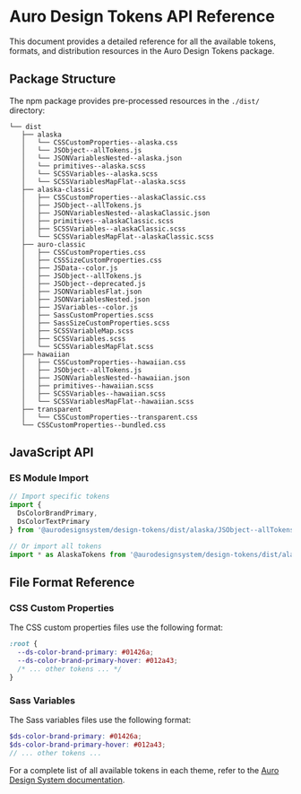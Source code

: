 # Auro Design Tokens API Reference

This document provides a detailed reference for all the available tokens, formats, and distribution resources in the Auro Design Tokens package.

## Package Structure

The npm package provides pre-processed resources in the `./dist/` directory:

```
└── dist
   ├── alaska
   │   └── CSSCustomProperties--alaska.css
   │   └── JSObject--allTokens.js
   │   └── JSONVariablesNested--alaska.json
   │   └── primitives--alaska.scss
   │   └── SCSSVariables--alaska.scss
   │   └── SCSSVariablesMapFlat--alaska.scss
   ├── alaska-classic
   │   ├── CSSCustomProperties--alaskaClassic.css
   │   ├── JSObject--allTokens.js
   │   ├── JSONVariablesNested--alaskaClassic.json
   │   ├── primitives--alaskaClassic.scss
   │   ├── SCSSVariables--alaskaClassic.scss
   │   └── SCSSVariablesMapFlat--alaskaClassic.scss
   ├── auro-classic
   │   ├── CSSCustomProperties.css
   │   ├── CSSSizeCustomProperties.css
   │   ├── JSData--color.js
   │   ├── JSObject--allTokens.js
   │   ├── JSObject--deprecated.js
   │   ├── JSONVariablesFlat.json
   │   ├── JSONVariablesNested.json
   │   ├── JSVariables--color.js
   │   ├── SassCustomProperties.scss
   │   ├── SassSizeCustomProperties.scss
   │   ├── SCSSVariableMap.scss
   │   ├── SCSSVariables.scss
   │   └── SCSSVariablesMapFlat.scss
   ├── hawaiian
   │   ├── CSSCustomProperties--hawaiian.css
   │   ├── JSObject--allTokens.js
   │   ├── JSONVariablesNested--hawaiian.json
   │   ├── primitives--hawaiian.scss
   │   ├── SCSSVariables--hawaiian.scss
   │   └── SCSSVariablesMapFlat--hawaiian.scss
   ├── transparent
   │   └── CSSCustomProperties--transparent.css
   └── CSSCustomProperties--bundled.css
```

## JavaScript API

### ES Module Import

```js
// Import specific tokens
import { 
  DsColorBrandPrimary, 
  DsColorTextPrimary 
} from '@aurodesignsystem/design-tokens/dist/alaska/JSObject--allTokens.js';

// Or import all tokens
import * as AlaskaTokens from '@aurodesignsystem/design-tokens/dist/alaska/JSObject--allTokens.js';
```

## File Format Reference

### CSS Custom Properties

The CSS custom properties files use the following format:

```css
:root {
  --ds-color-brand-primary: #01426a;
  --ds-color-brand-primary-hover: #012a43;
  /* ... other tokens ... */
}
```

### Sass Variables

The Sass variables files use the following format:

```scss
$ds-color-brand-primary: #01426a;
$ds-color-brand-primary-hover: #012a43;
// ... other tokens ...
```

For a complete list of all available tokens in each theme, refer to the [Auro Design System documentation](https://auro.alaskaair.com/getting-started/developers/design-tokens).

